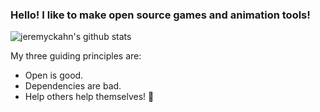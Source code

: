 ### Hello! I like to make open source games and animation tools!

![jeremyckahn's github stats](https://github-readme-stats.vercel.app/api?username=jeremyckahn&show_icons=true)

My three guiding principles are:

  - Open is good.
  - Dependencies are bad.
  - Help others help themselves! 🙂

<!--

Made with: https://github.com/anuraghazra/github-readme-stats

**jeremyckahn/jeremyckahn** is a ✨ _special_ ✨ repository because its `README.md` (this file) appears on your GitHub profile.

Here are some ideas to get you started:

- 🔭 I’m currently working on ...
- 🌱 I’m currently learning ...
- 👯 I’m looking to collaborate on ...
- 🤔 I’m looking for help with ...
- 💬 Ask me about ...
- 📫 How to reach me: ...
- 😄 Pronouns: ...
- ⚡ Fun fact: ...
-->
